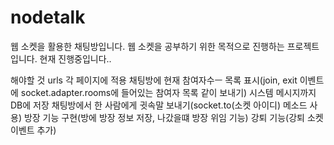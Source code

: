 # nodetalk
웹 소켓을 활용한 채팅방입니다.
웹 소켓을 공부하기 위한 목적으로 진행하는 프로젝트입니다.
현재 진행중입니다..


해야할 것
urls 각 페이지에 적용
채팅방에 현재 참여자수ㅡ 목록 표시(join, exit 이벤트에 socket.adapter.rooms에 들어있는 참여자 목록 같이 보내기)
시스템 메시지까지 DB에 저장
채팅방에서 한 사람에게 귓속말 보내기(socket.to(소켓 아이디) 메소드 사용)
방장 기능 구현(방에 방장 정보 저장, 나갔을떄 방장 위임 기능)
강퇴 기능(강퇴 소켓 이벤트 추가)